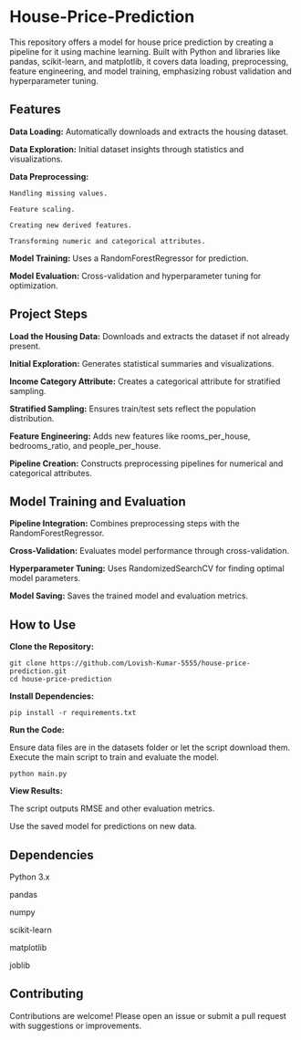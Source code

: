 # House-Price-Prediction
This repository offers a model for house price prediction by creating a pipeline for it using machine learning. Built with Python and libraries like pandas, scikit-learn, and matplotlib, it covers data loading, preprocessing, feature engineering, and model training, emphasizing robust validation and hyperparameter tuning.

## Features

**Data Loading:** Automatically downloads and extracts the housing dataset.

**Data Exploration:** Initial dataset insights through statistics and visualizations.

**Data Preprocessing:**

    Handling missing values.
    
    Feature scaling.
    
    Creating new derived features.
    
    Transforming numeric and categorical attributes.
    
**Model Training:** Uses a RandomForestRegressor for prediction.

**Model Evaluation:** Cross-validation and hyperparameter tuning for optimization.

## Project Steps
**Load the Housing Data:** Downloads and extracts the dataset if not already present.

**Initial Exploration:** Generates statistical summaries and visualizations.

**Income Category Attribute:** Creates a categorical attribute for stratified sampling.

**Stratified Sampling:** Ensures train/test sets reflect the population distribution.

**Feature Engineering:** Adds new features like rooms_per_house, bedrooms_ratio, and people_per_house.

**Pipeline Creation:** Constructs preprocessing pipelines for numerical and categorical attributes.

## Model Training and Evaluation

**Pipeline Integration:** Combines preprocessing steps with the RandomForestRegressor.

**Cross-Validation:** Evaluates model performance through cross-validation.

**Hyperparameter Tuning:** Uses RandomizedSearchCV for finding optimal model parameters.

**Model Saving:** Saves the trained model and evaluation metrics.

## How to Use

**Clone the Repository:**
   
    git clone https://github.com/Lovish-Kumar-5555/house-price-prediction.git
    cd house-price-prediction
    
**Install Dependencies:**

    pip install -r requirements.txt
    
**Run the Code:**

Ensure data files are in the datasets folder or let the script download them.
Execute the main script to train and evaluate the model.

    python main.py
    
**View Results:**

The script outputs RMSE and other evaluation metrics.

Use the saved model for predictions on new data.

## Dependencies

Python 3.x

pandas

numpy

scikit-learn

matplotlib

joblib

## Contributing

Contributions are welcome! Please open an issue or submit a pull request with suggestions or improvements.

